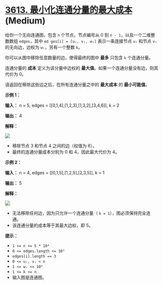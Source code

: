 # [3613. 最小化连通分量的最大成本][link] (Medium)

[link]: https://leetcode.cn/problems/minimize-maximum-component-cost/

给你一个无向连通图，包含 `n` 个节点，节点编号从 0 到 `n - 1`，以及一个二维整数数组 `edges`，其中 `ed
ges[i] = [uᵢ, vᵢ, wᵢ]` 表示一条连接节点 `uᵢ` 和节点 `vᵢ` 的无向边，边权为 `wᵢ`，另有一个整数 `k`。

你可以从图中移除任意数量的边，使得最终的图中 **最多** 只包含 `k` 个连通分量。

连通分量的 **成本** 定义为该分量中边权的 **最大值**。如果一个连通分量没有边，则其代价为 0。

请返回在移除这些边之后，在所有连通分量之中的 **最大成本** 的 **最小可能值**。

**示例 1：**

**输入：** n = 5, edges = \[\[0,1,4\],\[1,2,3\],\[1,3,2\],\[3,4,6\]\], k = 2

**输出：** 4

**解释：**

![](https://assets.leetcode.com/uploads/2025/04/19/minimizemaximumm.jpg)

- 移除节点 3 和节点 4 之间的边（权值为 6）。
- 最终的连通分量成本分别为 0 和 4，因此最大代价为 4。

**示例 2：**

**输入：** n = 4, edges = \[\[0,1,5\],\[1,2,5\],\[2,3,5\]\], k = 1

**输出：** 5

**解释：**

![](https://assets.leetcode.com/uploads/2025/04/19/minmax2.jpg)

- 无法移除任何边，因为只允许一个连通分量（ `k = 1`），图必须保持完全连通。
- 该连通分量的成本等于其最大边权，即 5。

**提示：**

- `1 <= n <= 5 * 10⁴`
- `0 <= edges.length <= 10⁵`
- `edges[i].length == 3`
- `0 <= uᵢ, vᵢ < n`
- `1 <= wᵢ <= 10⁶`
- `1 <= k <= n`
- 输入图是连通图。

